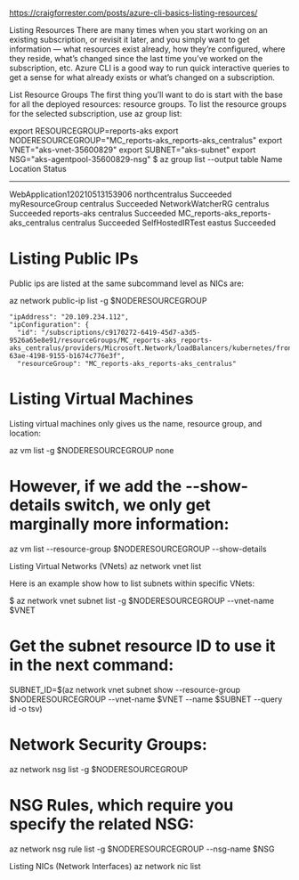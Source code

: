 https://craigforrester.com/posts/azure-cli-basics-listing-resources/

Listing Resources
There are many times when you start working on an existing subscription, or revisit it later, and you simply want to get information — what resources exist already, how they’re configured, where they reside, what’s changed since the last time you’ve worked on the subscription, etc. Azure CLI is a good way to run quick interactive queries to get a sense for what already exists or what’s changed on a subscription.

List Resource Groups
The first thing you’ll want to do is start with the base for all the deployed resources: resource groups. To list the resource groups for the selected subscription, use az group list:

export RESOURCEGROUP=reports-aks
export NODERESOURCEGROUP="MC_reports-aks_reports-aks_centralus"
export VNET="aks-vnet-35600829"
export SUBNET="aks-subnet"
export NSG="aks-agentpool-35600829-nsg"
$ az group list  --output table
Name                                  Location        Status
------------------------------------  --------------  ---------
WebApplication120210513153906         northcentralus  Succeeded
myResourceGroup                       centralus       Succeeded
NetworkWatcherRG                      centralus       Succeeded
reports-aks                           centralus       Succeeded
MC_reports-aks_reports-aks_centralus  centralus       Succeeded
SelfHostedIRTest                      eastus          Succeeded

# Listing Public IPs
Public ips are listed at the same subcommand level as NICs are:

az network public-ip list -g $NODERESOURCEGROUP

    "ipAddress": "20.109.234.112",
    "ipConfiguration": {
      "id": "/subscriptions/c9170272-6419-45d7-a3d5-9526a65e8e91/resourceGroups/MC_reports-aks_reports-aks_centralus/providers/Microsoft.Network/loadBalancers/kubernetes/frontendIPConfigurations/2f1fd64a-63ae-4198-9155-b1674c776e3f",
      "resourceGroup": "MC_reports-aks_reports-aks_centralus"

# Listing Virtual Machines
Listing virtual machines only gives us the name, resource group, and location:

az vm list -g $NODERESOURCEGROUP
none

# However, if we add the --show-details switch, we only get marginally more information:
az vm list --resource-group $NODERESOURCEGROUP --show-details




Listing Virtual Networks (VNets)
az network vnet list 

Here is an example show how to list subnets within specific VNets:

$ az network vnet subnet list -g $NODERESOURCEGROUP --vnet-name $VNET

# Get the subnet resource ID to use it in the next command:
SUBNET_ID=$(az network vnet subnet show --resource-group $NODERESOURCEGROUP --vnet-name $VNET --name $SUBNET --query id -o tsv)

# Network Security Groups:

az network nsg list -g $NODERESOURCEGROUP

# NSG Rules, which require you specify the related NSG:

az network nsg rule list -g $NODERESOURCEGROUP --nsg-name $NSG

Listing NICs (Network Interfaces)
az network nic list
